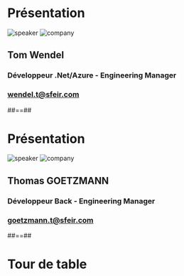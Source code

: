 <!-- .slide: class="speaker-slide" -->

# Présentation

![speaker](./assets/speakers/wendel-tom.jpg)
![company](./assets/images/logo-sfeir-blanc.png)

## Tom Wendel 

### Développeur .Net/Azure - Engineering Manager

<!-- .element: class="icon-rule icon-first" -->

### wendel.t@sfeir.com

<!-- .element: class="icon-mail icon-third" -->

##==##

<!-- .slide: class="speaker-slide" -->

# Présentation

![speaker](./assets/speakers/thomas-goetzmann-photo.jpg)
![company](./assets/images/logo-sfeir-blanc.png)

## Thomas GOETZMANN

### Développeur Back - Engineering Manager

<!-- .element: class="icon-rule icon-first" -->

### goetzmann.t@sfeir.com

<!-- .element: class="icon-mail icon-third" -->

##==##

<!-- .slide: class="transition-bg-green-3" -->

# Tour de table


<!-- Partager
- Expériences
- Poinnts forts
- Attentes
-->
